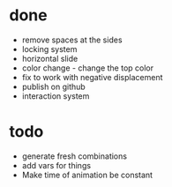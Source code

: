 done
===
* remove spaces at the sides
* locking system
* horizontal slide
* color change - change the top color 
* fix to work with negative displacement
* publish on github
* interaction system

todo
===

* generate fresh combinations
* add vars for things
* Make time of animation be constant